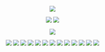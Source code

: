 <p align="center">
<img src="https://capsule-render.vercel.app/api?type=waving&color=gradient&height=150&section=header&text=Welcome%20my%20GitHub%20profile&fontSize=55&animation=fadeIn&fontAlignY=35" />
</p>
<p align="center">
<img src="https://github-profile-summary-cards.vercel.app/api/cards/most-commit-language?username=mihivanmih" />
<img src="https://github-profile-summary-cards.vercel.app/api/cards/repos-per-language?username=mihivanmih" />
</p>
<p align="center">
<img src="https://www.codewars.com/users/mihivanmih/badges/large">
</p>
<p align="center">
<img src="https://img.shields.io/badge/javascript-%23323330.svg?style=for-the-badge&logo=javascript&logoColor=%23F7DF1E">
<img src="https://img.shields.io/badge/typescript-%23007ACC.svg?style=for-the-badge&logo=typescript&logoColor=white">
<img src="https://img.shields.io/badge/html5-%23E34F26.svg?style=for-the-badge&logo=html5&logoColor=white">
<img src="https://img.shields.io/badge/SASS-hotpink.svg?style=for-the-badge&logo=SASS&logoColor=white">
<img src="https://img.shields.io/badge/react-%2320232a.svg?style=for-the-badge&logo=react&logoColor=%2361DAFB">
<img src="https://img.shields.io/badge/redux-%23593d88.svg?style=for-the-badge&logo=redux&logoColor=white">
<img src="https://img.shields.io/badge/node.js-6DA55F?style=for-the-badge&logo=node.js&logoColor=white">
<img src="https://img.shields.io/badge/webpack-%238DD6F9.svg?style=for-the-badge&logo=webpack&logoColor=black">
<img src="https://img.shields.io/badge/github-%23121011.svg?style=for-the-badge&logo=github&logoColor=white">
<img src="https://img.shields.io/badge/gitlab-%23181717.svg?style=for-the-badge&logo=gitlab&logoColor=white">
<img src="https://img.shields.io/badge/-jest-%23C21325?style=for-the-badge&logo=jest&logoColor=white">
<img src="https://img.shields.io/badge/Babel-F9DC3e?style=for-the-badge&logo=babel&logoColor=black">
<img src="https://img.shields.io/badge/NPM-%23CB3837.svg?style=for-the-badge&logo=npm&logoColor=white">
</p> 
